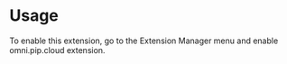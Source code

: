 # Usage

To enable this extension, go to the Extension Manager menu and enable omni.pip.cloud extension.

